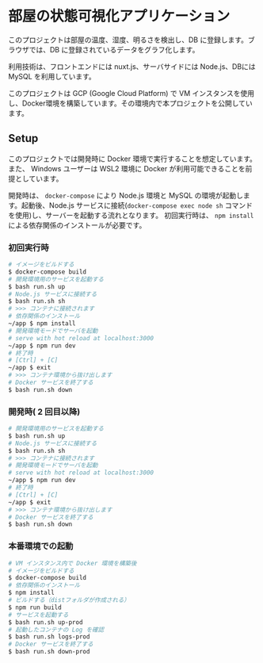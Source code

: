 # 部屋の状態可視化アプリケーション

このプロジェクトは部屋の温度、湿度、明るさを検出し、DB に登録します。ブラウザでは、DB に登録されているデータをグラフ化します。

利用技術は、フロントエンドには nuxt.js、サーバサイドには Node.js、DBには MySQL を利用しています。

このプロジェクトは GCP (Google Cloud Platform) で VM インスタンスを使用し、Docker環境を構築しています。その環境内で本プロジェクトを公開しています。 

## Setup
このプロジェクトでは開発時に Docker 環境で実行することを想定しています。また、 Windows ユーザーは WSL2 環境に Docker が利用可能できることを前提としています。

開発時は、 `docker-compose` により Node.js 環境と MySQL の環境が起動します。起動後、Node.js サービスに接続(`docker-compose exec node sh` コマンドを使用)し、サーバーを起動する流れとなります。
初回実行時は、 `npm install` による依存関係のインストールが必要です。

### 初回実行時

```bash
# イメージをビルドする
$ docker-compose build
# 開発環境用のサービスを起動する
$ bash run.sh up
# Node.js サービスに接続する
$ bash run.sh sh
# >>> コンテナに接続されます
# 依存関係のインストール
~/app $ npm install
# 開発環境モードでサーバを起動
# serve with hot reload at localhost:3000
~/app $ npm run dev
# 終了時
# [Ctrl] + [C]
~/app $ exit
# >>> コンテナ環境から抜け出します
# Docker サービスを終了する
$ bash run.sh down
```

### 開発時( 2 回目以降)

```bash
# 開発環境用のサービスを起動する
$ bash run.sh up
# Node.js サービスに接続する
$ bash run.sh sh
# >>> コンテナに接続されます
# 開発環境モードでサーバを起動
# serve with hot reload at localhost:3000
~/app $ npm run dev
# 終了時
# [Ctrl] + [C]
~/app $ exit
# >>> コンテナ環境から抜け出します
# Docker サービスを終了する
$ bash run.sh down
```

### 本番環境での起動

```bash
# VM インスタンス内で Docker 環境を構築後
# イメージをビルドする
$ docker-compose build
# 依存関係のインストール
$ npm install
# ビルドする（distフォルダが作成される）
$ npm run build
# サービスを起動する
$ bash run.sh up-prod
# 起動したコンテナの Log を確認
$ bash run.sh logs-prod
# Docker サービスを終了する
$ bash run.sh down-prod
```